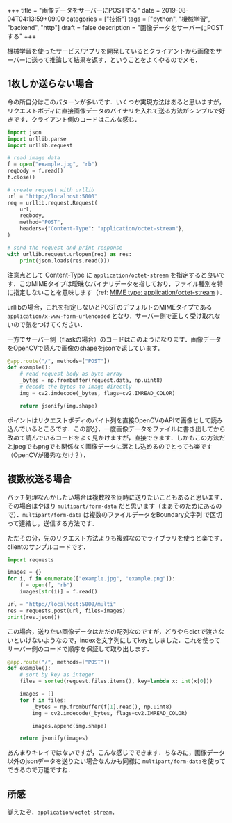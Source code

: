 +++
title = "画像データをサーバーにPOSTする"
date = 2019-08-04T04:13:59+09:00
categories = ["技術"]
tags = ["python", "機械学習", "backend", "http"]
draft = false
description = "画像データをサーバーにPOSTする"
+++

機械学習を使ったサービス/アプリを開発しているとクライアントから画像をサーバーに送って推論して結果を返す，ということをよくやるのでメモ．

## 1枚しか送らない場合
今の所自分はこのパターンが多いです．いくつか実現方法はあると思いますが，リクエストボディに直接画像データのバイナリを入れて送る方法がシンプルで好きです．クライアント側のコードはこんな感じ．

```python
import json
import urllib.parse
import urllib.request

# read image data
f = open("example.jpg", "rb")
reqbody = f.read()
f.close()

# create request with urllib
url = "http://localhost:5000"
req = urllib.request.Request(
    url,
    reqbody,
    method="POST",
    headers={"Content-Type": "application/octet-stream"},
)

# send the request and print response
with urllib.request.urlopen(req) as res:
    print(json.loads(res.read()))
```

注意点として Content-Type に `application/octet-stream` を指定すると良いです．このMIMEタイプは曖昧なバイナリデータを指しており，ファイル種別を特に指定しないことを意味します（ref: [MIME type: application/octet-stream](https://www.iana.org/assignments/media-types/application/octet-stream) ）．

urllibの場合，これを指定しないとPOSTのデフォルトのMIMEタイプである `application/x-www-form-urlencoded` となり，サーバー側で正しく受け取れないので気をつけてください．

一方でサーバー側（flaskの場合）のコードはこのようになります．画像データをOpenCVで読んで画像のshapeをjsonで返しています．

```python
@app.route("/", methods=["POST"])
def example():
    # read request body as byte array
    _bytes = np.frombuffer(request.data, np.uint8)
    # decode the bytes to image directly
    img = cv2.imdecode(_bytes, flags=cv2.IMREAD_COLOR)

    return jsonify(img.shape)
```

ポイントはリクエストボディのバイト列を直接OpenCVのAPIで画像として読み込んでいるところです．この部分，一度画像データをファイルに書き出してから改めて読んでいるコードをよく見かけますが，直接できます．しかもこの方法だとjpegでもpngでも関係なく画像データに落とし込めるのでとっても楽です（OpenCVが優秀なだけ？）．

## 複数枚送る場合
バッチ処理なんかしたい場合は複数枚を同時に送りたいこともあると思います．その場合はやはり `multipart/form-data` だと思います（まぁそのためにあるので）．`multipart/form-data` は複数のファイルデータをBoundary文字列
で区切って連結し，送信する方法です．

ただその分，先のリクエスト方法よりも複雑なのでライブラリを使うと楽です．clientのサンプルコードです．

```python
import requests

images = {}
for i, f in enumerate(["example.jpg", "example.png"]):
    f = open(f, "rb")
    images[str(i)] = f.read()

url = "http://localhost:5000/multi"
res = requests.post(url, files=images)
print(res.json())
```

この場合，送りたい画像データはただの配列なのですが，どうやらdictで渡さないといけないようなので，indexを文字列にしてkeyとしました．これを使ってサーバー側のコードで順序を保証して取り出します．

```python
@app.route("/", methods=["POST"])
def example():
    # sort by key as integer
    files = sorted(request.files.items(), key=lambda x: int(x[0]))

    images = []
    for f in files:
        _bytes = np.frombuffer(f[1].read(), np.uint8)
        img = cv2.imdecode(_bytes, flags=cv2.IMREAD_COLOR)

        images.append(img.shape)

    return jsonify(images)
```

あんまりキレイではないですが，こんな感じでできます．ちなみに，画像データ以外のjsonデータを送りたい場合なんかも同様に `multipart/form-data`を使ってできるので万能ですね．

## 所感

覚えたぞ，`application/octet-stream`．
